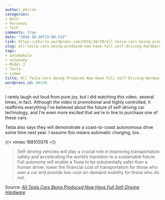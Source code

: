 ```yaml
---
author: philrw
categories:
- Auto
- Personal
- Tech
comments: true
date: "2016-10-20T15:00:31Z"
link: https://philrw.wordpress.com/2016/10/20/all-tesla-cars-being-produced-now-have-full-self-driving-hardware/
slug: all-tesla-cars-being-produced-now-have-full-self-driving-hardware
tags:
- automobile
- autonomy
- Model 3
- Tesla
- vimeo
title: All Tesla Cars Being Produced Now Have Full Self-Driving Hardware
wordpress_id: 86138
---
```


I rarely laugh out loud from pure joy, but I did watching this video, several times, in fact. Although the video is promotional and highly controlled, it reaffirms everything I've believed about the future of self-driving car technology, and I'm even more excited that we're in line to purchase one of these cars.

Tesla also says they will demonstrate a coast-to-coast autonomous drive some time next year. I assume this means automatic charging, too.

{{< vimeo 188105076 >}}

>Self-driving vehicles will play a crucial role in improving transportation safety and accelerating the world’s transition to a sustainable future. Full autonomy will enable a Tesla to be substantially safer than a human driver, lower the financial cost of transportation for those who own a car and provide low-cost on-demand mobility for those who do not.

Source: _[All Tesla Cars Being Produced Now Have Full Self-Driving Hardware](https://www.tesla.com/blog/all-tesla-cars-being-produced-now-have-full-self-driving-hardware)_

